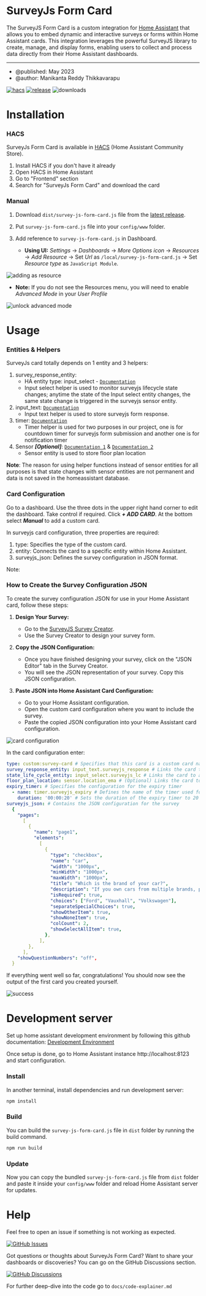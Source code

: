 # SurveyJs Form Card

The SurveyJS Form Card is a custom integration for [Home Assistant][home-assistant] that allows you to embed dynamic and interactive surveys or forms within Home Assistant cards. This integration leverages the powerful SurveyJS library to create, manage, and display forms, enabling users to collect and process data directly from their Home Assistant dashboards.

---

- @published: May 2023
- @author: Manikanta Reddy Thikkavarapu

[![hacs][hacs-badge]][hacs-url]
[![release][release-badge]][release-url]
![downloads][downloads-badge]

# Installation

### HACS

SurveyJs Form Card is available in [HACS][hacs] (Home Assistant Community Store).

1. Install HACS if you don't have it already
2. Open HACS in Home Assistant
3. Go to "Frontend" section
4. Search for "SurveyJs Form Card" and download the card

### Manual

1. Download `dist/survey-js-form-card.js` file from the [latest release][release-url].
2. Put `survey-js-form-card.js` file into your `config/www` folder.
3. Add reference to `survey-js-form-card.js` in Dashboard.

   - **Using UI:** _Settings_ → _Dashboards_ → _More Options icon_ → _Resources_ → _Add Resource_ → Set _Url_ as `/local/survey-js-form-card.js` → Set _Resource type_ as `JavaScript Module`.

![adding as resource](src/img/adding-as-resource_dev.png)

   - **Note:** If you do not see the Resources menu, you will need to enable _Advanced Mode_ in your _User Profile_

![unlock advanced mode](src/img/advanced-mode.png)

# Usage

### Entities & Helpers

SurveyJs card totally depends on 1 entity and 3 helpers:

1. survey_response_entity:
   - HA entity type: input_select - [`Documentation`](https://www.home-assistant.io/integrations/input_select/)
   - Input select helper is used to monitor surveyjs lifecycle state changes; anytime the state of the Input select entity changes, the same state change is triggered in the surveyjs sensor entity.
2. input_text: [`Documentation`](https://www.home-assistant.io/integrations/input_text/)
   - Input text helper is used to store surveyjs form response.
3. timer: [`Documentation`](https://www.home-assistant.io/integrations/timer/)
   - Timer helper is used for two purposes in our project, one is for countdown timer for surveyjs form submission and another one is for notification timer
4. Sensor **_[Optional]_**: [`Documentation 1`](https://www.home-assistant.io/integrations/sensor/) & [`Documentation 2`](https://developers.home-assistant.io/docs/core/entity/sensor/)
   - Sensor entity is used to store floor plan location

**Note**: The reason for using helper functions instead of sensor entities for all purposes is that state changes with sensor entities are not permanent and data is not saved in the homeassistant database.

### Card Configuration

Go to a dashboard. Use the three dots in the upper right hand corner to edit the
dashboard. Take control if required. Click **_+ ADD CARD_**. At the bottom
select **_Manual_** to add a custom card.

In surveyjs card configuration, three properties are required:

1. type: Specifies the type of the custom card.
2. entity: Connects the card to a specific entity within Home Assistant.
3. surveyjs_json: Defines the survey configuration in JSON format.

Note:
### How to Create the Survey Configuration JSON

To create the survey configuration JSON for use in your Home Assistant card, follow these steps:

1. **Design Your Survey:**
   - Go to the [SurveyJS Survey Creator](https://surveyjs.io/create-free-survey).
   - Use the Survey Creator to design your survey form.

2. **Copy the JSON Configuration:**
   - Once you have finished designing your survey, click on the "JSON Editor" tab in the Survey Creator.
   - You will see the JSON representation of your survey. Copy this JSON configuration.

3. **Paste JSON into Home Assistant Card Configuration:**
   - Go to your Home Assistant configuration.
   - Open the custom card configuration where you want to include the survey.
   - Paste the copied JSON configuration into your Home Assistant card configuration.


![card configuration](src/img/card-config.png)

In the card configuration enter:

```yaml
type: custom:survey-card # Specifies that this card is a custom card named 'survey-card'
survey_response_entity: input_text.surveyjs_response # Links the card to an input_text entity to store survey responses
state_life_cycle_entity: input_select.surveyjs_lc # Links the card to an input_select entity to monitor survey lifecycle state changes
floor_plan_location: sensor.location_ema # (Optional) Links the card to a sensor entity that stores floor plan location
expiry_timer: # Specifies the configuration for the expiry timer
  - name: timer.surveyjs_expiry # Defines the name of the timer used for the survey expiration
    duration: '00:00:20' # Sets the duration of the expiry timer to 20 seconds
surveyjs_json: # Contains the JSON configuration for the survey
  {
    "pages":
      [
        {
          "name": "page1",
          "elements":
            [
              {
                "type": "checkbox",
                "name": "car",
                "width": "1000px",
                "minWidth": "1000px",
                "maxWidth": "1000px",
                "title": "Which is the brand of your car?",
                "description": "If you own cars from multiple brands, please select all of them.",
                "isRequired": true,
                "choices": ["Ford", "Vauxhall", "Volkswagen"],
                "separateSpecialChoices": true,
                "showOtherItem": true,
                "showNoneItem": true,
                "colCount": 2,
                "showSelectAllItem": true,
              },
            ],
        },
      ],
    "showQuestionNumbers": "off",
  }
```

If everything went well so far, congratulations! You should now see the output of the first card you created yourself.

![success](src/img/success.png)

# Development server

Set up home assistant development environment by following this github documentation: [Development Environment](https://github.com/home-assistant-tutorials/01.development-environment)

Once setup is done, go to Home Assistant instance http://localhost:8123 and start configuration.

### Install

In another terminal, install dependencies and run development server:

```sh
npm install
```

### Build

You can build the `survey-js-form-card.js` file in `dist` folder by running the build command.

```sh
npm run build
```

### Update

Now you can copy the bundled `survey-js-form-card.js` file from `dist` folder and paste it inside your `config/www` folder and reload Home Assistant server for updates.

# Help

Feel free to open an issue if something is not working as expected.

[![GitHub Issues](https://img.shields.io/badge/GitHub-Issues-green?logo=github)](https://github.com/NEU-ABLE-LAB/SurveyJs-HomeAssistant-Card/issues)

Got questions or thoughts about SurveyJs Form Card? Want to share your dashboards or discoveries? You can go on the GitHub Discussions section.

[![GitHub Discussions](https://img.shields.io/badge/GitHub-Discussions-lightgrey?logo=github)](https://github.com/NEU-ABLE-LAB/SurveyJs-HomeAssistant-Card/discussions)

For further deep-dive into the code go to `docs/code-explainer.md`

<!-- Badges -->

[hacs-url]: https://github.com/hacs/integration
[hacs-badge]: https://img.shields.io/badge/hacs-default-orange.svg?style=flat-square
[release-badge]: https://img.shields.io/github/v/release/NEU-ABLE-LAB/SurveyJs-HomeAssistant-Card?style=flat-square
[downloads-badge]: https://img.shields.io/github/downloads/NEU-ABLE-LAB/SurveyJs-HomeAssistant-Card/total?style=flat-square

<!-- References -->

[home-assistant]: https://www.home-assistant.io/
[hacs]: https://hacs.xyz
[release-url]: https://github.com/NEU-ABLE-LAB/SurveyJs-HomeAssistant-Card/releases
